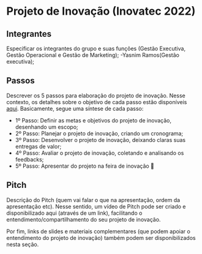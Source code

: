 # Projeto de Inovação (Inovatec 2022)

## Integrantes 

Especificar os integrantes do grupo e suas funções (Gestão Executiva, Gestão Operacional e Gestão de Marketing);
-Yasnim Ramos(Gestão executiva);
## Passos

Descrever os 5 passos para elaboração do projeto de inovação. Nesse contexto, os detalhes sobre o objetivo de cada passo estão disponíveis [aqui](https://academiapme-my.sharepoint.com/:w:/g/personal/marjory_dio_me/Efb7IK14WzJNhnx7wmDwh9gBydAUvsgfLgGvpanquISsZg). Basicamente, segue uma síntese de cada passo:
- 1º Passo: Definir as metas e objetivos do projeto de inovação, desenhando um escopo; 
- 2º Passo: Planejar o projeto de inovação, criando um cronograma; 
- 3º Passo: Desenvolver o projeto de inovação, deixando claras suas entregas de valor; 
- 4º Passo: Avaliar o projeto de inovação, coletando e analisando os feedbacks;
- 5º Passo: Apresentar do projeto na feira de inovação 🚀

## Pitch

Descrição do Pitch (quem vai falar o que na apresentação, ordem da apresentação etc). Nesse sentido, um vídeo de Pitch pode ser criado e disponibilizado aqui (através de um link), facilitando o entendimento/compartilhamento do seu projeto de inovação. 

Por fim, links de slides e materiais complementares (que podem apoiar o entendimento do projeto de inovação) também podem ser disponibilizados nesta seção.
